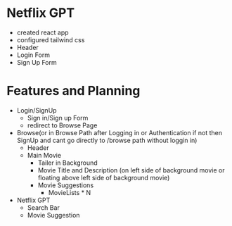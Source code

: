 
# Netflix GPT
- created react app
- configured tailwind css
- Header
- Login Form
- Sign Up Form


# Features and Planning

- Login/SignUp
    - Sign in/Sign up Form
    - redirect to Browse Page
- Browse(or in Browse Path after Logging in or Authentication if not then SignUp and cant go directly to /browse path without loggin in)
    - Header
    - Main Movie
        - Tailer in Background
        - Movie Title and Description (on left side of background movie or floating above left side of background movie)
        - Movie Suggestions
            - MovieLists * N
- Netflix GPT
    - Search Bar
    - Movie Suggestion
